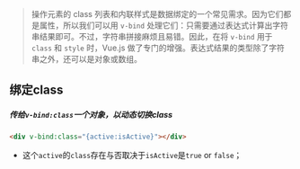 > 操作元素的 class 列表和内联样式是数据绑定的一个常见需求。因为它们都是属性，所以我们可以用 `v-bind` 处理它们：只需要通过表达式计算出字符串结果即可。不过，字符串拼接麻烦且易错。因此，在将 `v-bind` 用于 `class` 和 `style` 时，Vue.js 做了专门的增强。表达式结果的类型除了字符串之外，还可以是对象或数组。

## 绑定class

##### 传给`v-bind:class`一个对象，以动态切换class

```html
<div v-bind:class="{active:isActive}"></div>
```

- 这个`active`的`class`存在与否取决于`isActive`是`true` or `false`；